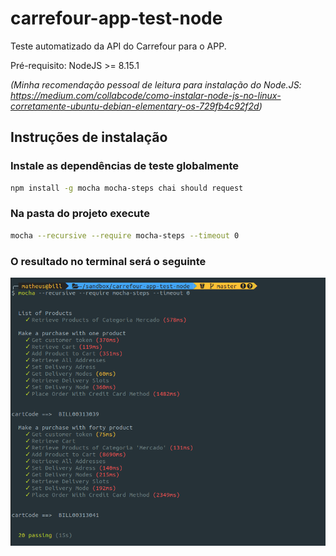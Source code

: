 # carrefour-app-test-node

Teste automatizado da API do Carrefour para o APP.

Pré-requisito: NodeJS >= 8.15.1
 
*(Minha recomendação pessoal de leitura para instalação do Node.JS: https://medium.com/collabcode/como-instalar-node-js-no-linux-corretamente-ubuntu-debian-elementary-os-729fb4c92f2d)*

## Instruções de instalação

### Instale as dependências de teste globalmente
```bash
npm install -g mocha mocha-steps chai should request
```

### Na pasta do projeto execute
```bash
mocha --recursive --require mocha-steps --timeout 0
```

### O resultado no terminal será o seguinte
![exemplo](doc/exemplo-execucao-teste.png)